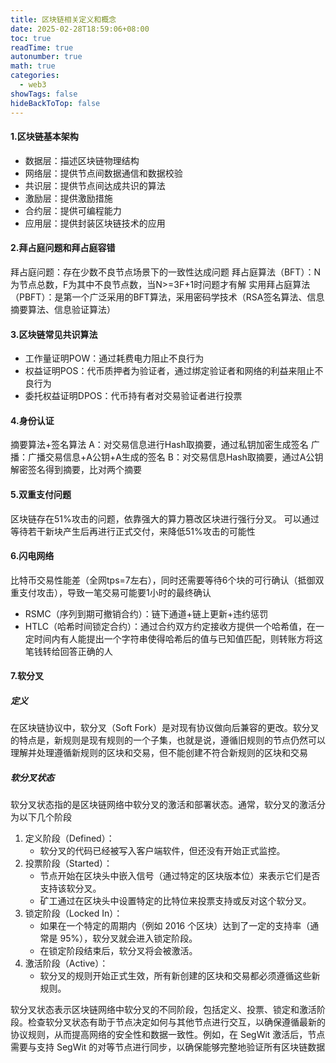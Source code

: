 ```yaml
---
title: 区块链相关定义和概念
date: 2025-02-28T18:59:06+08:00
toc: true
readTime: true
autonumber: true
math: true
categories:
  - web3
showTags: false
hideBackToTop: false
---
```

#### 1.区块链基本架构
- 数据层：描述区块链物理结构
- 网络层：提供节点间数据通信和数据校验
- 共识层：提供节点间达成共识的算法
- 激励层：提供激励措施
- 合约层：提供可编程能力
- 应用层：提供封装区块链技术的应用
    

#### 2.拜占庭问题和拜占庭容错
拜占庭问题：存在少数不良节点场景下的一致性达成问题
拜占庭算法（BFT）：N为节点总数，F为其中不良节点数，当N>=3F+1时问题才有解
实用拜占庭算法（PBFT）：是第一个广泛采用的BFT算法，采用密码学技术（RSA签名算法、信息摘要算法、信息验证算法）

#### 3.区块链常见共识算法
- 工作量证明POW：通过耗费电力阻止不良行为
- 权益证明POS：代币质押者为验证者，通过绑定验证者和网络的利益来阻止不良行为
- 委托权益证明DPOS：代币持有者对交易验证者进行投票

#### 4.身份认证
摘要算法+签名算法
A：对交易信息进行Hash取摘要，通过私钥加密生成签名
广播：广播交易信息+A公钥+A生成的签名
B：对交易信息Hash取摘要，通过A公钥解密签名得到摘要，比对两个摘要

#### 5.双重支付问题
区块链存在51%攻击的问题，依靠强大的算力篡改区块进行强行分叉。
可以通过等待若干新块产生后再进行正式交付，来降低51%攻击的可能性

#### 6.闪电网络

比特币交易性能差（全网tps=7左右），同时还需要等待6个块的可行确认（抵御双重支付攻击），导致一笔交易可能要1小时的最终确认
- RSMC（序列到期可撤销合约）：链下通道+链上更新+违约惩罚
- HTLC（哈希时间锁定合约）：通过合约双方约定接收方提供一个哈希值，在一定时间内有人能提出一个字符串使得哈希后的值与已知值匹配，则转账方将这笔钱转给回答正确的人
    

#### 7.软分叉
##### 定义
在区块链协议中，软分叉（Soft Fork）是对现有协议做向后兼容的更改。软分叉的特点是，新规则是现有规则的一个子集，也就是说，遵循旧规则的节点仍然可以理解并处理遵循新规则的区块和交易，但不能创建不符合新规则的区块和交易

##### 软分叉状态

软分叉状态指的是区块链网络中软分叉的激活和部署状态。通常，软分叉的激活分为以下几个阶段
1. 定义阶段（Defined）：
    - 软分叉的代码已经被写入客户端软件，但还没有开始正式监控。
2. 投票阶段（Started）：
    - 节点开始在区块头中嵌入信号（通过特定的区块版本位）来表示它们是否支持该软分叉。
    - 矿工通过在区块头中设置特定的比特位来投票支持或反对这个软分叉。
3. 锁定阶段（Locked In）：
    - 如果在一个特定的周期内（例如 2016 个区块）达到了一定的支持率（通常是 95%），软分叉就会进入锁定阶段。
    - 在锁定阶段结束后，软分叉将会被激活。
4. 激活阶段（Active）：
    - 软分叉的规则开始正式生效，所有新创建的区块和交易都必须遵循这些新规则。

软分叉状态表示区块链网络中软分叉的不同阶段，包括定义、投票、锁定和激活阶段。检查软分叉状态有助于节点决定如何与其他节点进行交互，以确保遵循最新的协议规则，从而提高网络的安全性和数据一致性。例如，在 SegWit 激活后，节点需要与支持 SegWit 的对等节点进行同步，以确保能够完整地验证所有区块链数据